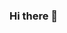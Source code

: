 ### Hi there 👋

<!--
**Ogamer320/Ogamer320** is a ✨ _special_ ✨ repository because its `README.md` (this file) appears on your GitHub profile.

Here are some ideas to get you started:

- 🔭 I’m currently working on a Game
- 🌱 I’m currently learning C#
- 👯 I’m looking to collaborate on i forogr
- 🤔 I’m looking for help with How to properly learn C#
- 💬 Ask me about ...
- 📫 How to reach me: ...
- 😄 Pronouns: no/debil
- ⚡ Fun fact: Am Polish
-->
